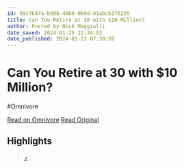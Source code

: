 ```yaml
---
id: 59c7b47a-bd98-40b9-969d-81abcb1762b5
title: Can You Retire at 30 with $10 Million?
author: Posted by Nick Maggiulli
date_saved: 2024-01-25 22:34:52
date_published: 2024-01-23 07:30:59
---
```


# Can You Retire at 30 with $10 Million?
#Omnivore

[Read on Omnivore](https://omnivore.app/me/can-you-retire-at-30-with-10-million-18d43d5a8d6)
[Read Original](https://ofdollarsanddata.com/can-you-retire-at-30-with-10-million/)

## Highlights

>  [⤴️](https://omnivore.app/me/can-you-retire-at-30-with-10-million-18d43d5a8d6#6b349d4a-34d5-40fe-aadc-38a172a1141e) 

